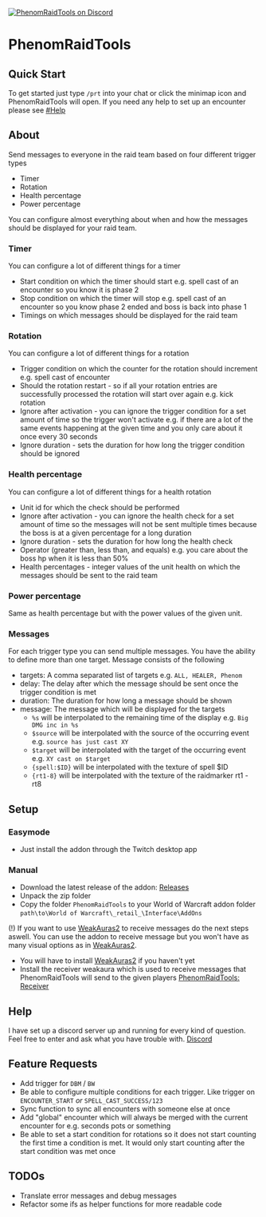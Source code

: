 [![PhenomRaidTools on Discord](https://img.shields.io/badge/discord-PhenomRaidTools-738bd7.svg)](https://discord.gg/GAYDjBF)

# PhenomRaidTools
## Quick Start

To get started just type `/prt` into your chat or click the minimap icon and PhenomRaidTools will open. If you need any help to set up an encounter please see [#Help](https://github.com/PhenomDevel/PhenomRaidTools#help)

## About
Send messages to everyone in the raid team based on four different trigger types

 - Timer
 - Rotation
 - Health percentage
 - Power percentage
 
You can configure almost everything about when and how the messages should be displayed for your raid team.

### Timer
You can configure a lot of different things for a timer

 - Start condition on which the timer should start e.g. spell cast of an encounter so you know it is phase 2
 - Stop condition on which the timer will stop e.g. spell cast of an encounter so you know phase 2 ended and boss is back into phase 1
 - Timings on which messages should be displayed for the raid team

### Rotation
You can configure a lot of different things for a rotation

 - Trigger condition on which the counter for the rotation should increment e.g. spell cast of encounter
 - Should the rotation restart - so if all your rotation entries are successfully processed the rotation will start over again e.g. kick rotation
 - Ignore after activation - you can ignore the trigger condition for a set amount of time so the trigger won't activate e.g. if there are a lot of the same events happening at the given time and you only care about it once every 30 seconds
 - Ignore duration - sets the duration for how long the trigger condition should be ignored

### Health percentage
You can configure a lot of different things for a health rotation

 - Unit id for which the check should be performed
 - Ignore after activation - you can ignore the health check for a set amount of time so the messages will not be sent multiple times because the boss is at a given percentage for a long duration
 - Ignore duration - sets the duration for how long the health check
 - Operator (greater than, less than, and equals) e.g. you care about the boss hp when it is less than 50%
 - Health percentages - integer values of the unit health on which the messages should be sent to the raid team

### Power percentage
Same as health percentage but with the power values of the given unit.

### Messages
For each trigger type you can send multiple messages. You have the ability to define more than one target.
Message consists of the following

 - targets: A comma separated list of targets e.g. `ALL, HEALER, Phenom`
 - delay: The delay after which the message should be sent once the trigger condition is met
 - duration: The duration for how long a message should be shown
 - message: The message which will be displayed for the targets
   - `%s` will be interpolated to the remaining time of the display e.g. `Big DMG inc in %s`
   - `$source` will be interpolated with the source of the occurring event e.g. `source has just cast XY`
   - `$target` will be interpolated with the target of the occurring event e.g. `XY cast on $target`
   - `{spell:$ID}` will be interpolated with the texture of spell $ID
   - `{rt1-8}` will be interpolated with the texture of the raidmarker rt1 - rt8

## Setup
### Easymode
 - Just install the addon through the Twitch desktop app

### Manual
 - Download the latest release of the addon: [Releases](https://github.com/PhenomDevel/PhenomRaidTools/releases)
 - Unpack the zip folder
 - Copy the folder `PhenomRaidTools` to your World of Warcraft addon folder `path\to\World of Warcraft\_retail_\Interface\AddOns`

(!) If you want to use [WeakAuras2](https://github.com/WeakAuras/WeakAuras2/releases) to receive messages do the next steps aswell. You can use the addon to receive message but you won't have as many visual options as in [WeakAuras2](https://github.com/WeakAuras/WeakAuras2/releases).

 - You will have to install [WeakAuras2](https://github.com/WeakAuras/WeakAuras2/releases) if you haven't yet
 - Install the receiver weakaura which is used to receive messages that PhenomRaidTools will send to the given players [PhenomRaidTools: Receiver](https://wago.io/HyieicnAz)

## Help
I have set up a discord server up and running for every kind of question. Feel free to enter and ask what you have trouble with. [Discord](https://discord.gg/GAYDjBF)

## Feature Requests
 - Add trigger for `DBM` / `BW`
 - Be able to configure multiple conditions for each trigger. Like trigger on `ENCOUNTER_START` *or* `SPELL_CAST_SUCCESS/123`
 - Sync function to sync all encounters with someone else at once
 - Add "global" encounter which will always be merged with the current encounter for e.g. seconds pots or something
 - Be able to set a start condition for rotations so it does not start counting the first time a condition is met. It would only start counting after the start condition was met once

## TODOs
 - Translate error messages and debug messages
 - Refactor some ifs as helper functions for more readable code